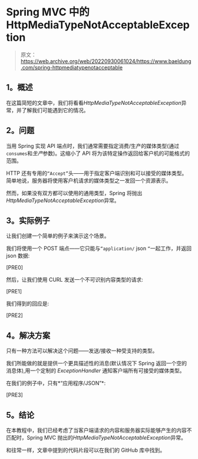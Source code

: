 # Spring MVC 中的 HttpMediaTypeNotAcceptableException

> 原文：<https://web.archive.org/web/20220930061024/https://www.baeldung.com/spring-httpmediatypenotacceptable>

## **1。概述**

在这篇简短的文章中，我们将看看*HttpMediaTypeNotAcceptableException*异常，并了解我们可能遇到它的情况。

## **2。问题**

当用 Spring 实现 API 端点时，我们通常需要指定消费/生产的媒体类型(通过`consumes`和*生产*参数)。这缩小了 API 将为该特定操作返回给客户机的可能格式的范围。

HTTP 还有专用的`“Accept”`头——用于指定客户端识别和可以接受的媒体类型。简单地说，服务器将使用客户机请求的媒体类型之一发回一个资源表示。

然而，如果没有双方都可以使用的通用类型，Spring 将抛出*HttpMediaTypeNotAcceptableException*异常。

## **3。实际例子**

让我们创建一个简单的例子来演示这个场景。

我们将使用一个 POST 端点——它只能与`“application/` json `“`一起工作，并返回 json 数据:

[PRE0]

然后，让我们使用 CURL 发送一个不可识别内容类型的请求:

[PRE1]

我们得到的回应是:

[PRE2]

## **4。解决方案**

只有一种方法可以解决这个问题——发送/接收一种受支持的类型。

我们所能做的就是提供一个更具描述性的消息(默认情况下 Spring 返回一个空的消息体),用一个定制的 *ExceptionHandler* 通知客户端所有可接受的媒体类型。

在我们的例子中，只有*“应用程序/JSON”*:

[PRE3]

## **5。结论**

在本教程中，我们已经考虑了当客户端请求的内容和服务器实际能够产生的内容不匹配时，Spring MVC 抛出的*HttpMediaTypeNotAcceptableException*异常。

和往常一样，文章中提到的代码片段可以在我们的 GitHub 库中找到。